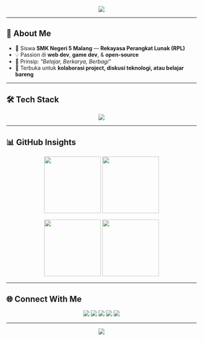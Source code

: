 <!-- Banner -->
<p align="center">
  <img src="https://capsule-render.vercel.app/api?type=waving&color=0:001f3f,100:003366&height=200&section=header&text=David%20Nafisy&fontSize=45&fontColor=ffffff&animation=fadeIn&fontAlignY=30&desc=Full%20Stack%20Developer&descAlignY=55&descAlign=50" />
</p>

---

## 👋 About Me
- 🏫 Siswa **SMK Negeri 5 Malang** — **Rekayasa Perangkat Lunak (RPL)**
- 💡 Passion di **web dev**, **game dev**, & **open-source**
- 📖 Prinsip: *"Belajar, Berkarya, Berbagi"*
- 🤝 Terbuka untuk **kolaborasi project, diskusi teknologi, atau belajar bareng**

---

## 🛠️ Tech Stack
<div align="center">

  <img src="https://skillicons.dev/icons?i=html,css,js,ts,react,nodejs,php,python,mysql,git,github,vscode,figma,tailwind,bootstrap,postman,vercel,canva" />

</div>




---

## 📊 GitHub Insights
<p align="center">
  <img src="https://github-profile-summary-cards.vercel.app/api/cards/repos-per-language?username=davidnfy&theme=github_dark" height="150"/>
  <img src="https://github-profile-summary-cards.vercel.app/api/cards/most-commit-language?username=davidnfy&theme=github_dark" height="150"/>
</p>

<p align="center">
  <img src="https://github-profile-summary-cards.vercel.app/api/cards/stats?username=davidnfy&theme=github_dark" height="150"/>
  <img src="https://github-profile-summary-cards.vercel.app/api/cards/productive-time?username=davidnfy&theme=github_dark&utcOffset=7" height="150"/>
</p>

---

## 🌐 Connect With Me
<p align="center">
  <a href="https://davidnfy.vercel.app/"><img src="https://img.shields.io/badge/-Website-0d47a1?style=for-the-badge&logo=google-chrome&logoColor=white" /></a>
  <a href="https://github.com/davidnfy"><img src="https://img.shields.io/badge/-GitHub-181717?style=for-the-badge&logo=github&logoColor=white" /></a>
  <a href="https://linkedin.com/in/davidnafisy"><img src="https://img.shields.io/badge/-LinkedIn-0A66C2?style=for-the-badge&logo=linkedin&logoColor=white" /></a>
  <a href="mailto:davidnafisy@gmail.com"><img src="https://img.shields.io/badge/-Email-D14836?style=for-the-badge&logo=gmail&logoColor=white" /></a>
  <a href="https://instagram.com/davidnafisy"><img src="https://img.shields.io/badge/-Instagram-E4405F?style=for-the-badge&logo=instagram&logoColor=white" /></a>
</p>

---

<!-- Footer -->
<p align="center">
  <img src="https://capsule-render.vercel.app/api?type=waving&color=0:001f3f,100:003366&height=120&section=footer" />
</p>
